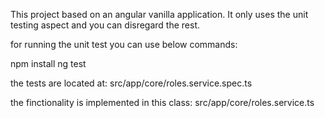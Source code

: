 This project based on an angular vanilla application. It only uses the unit testing aspect and you can disregard the rest.

for running the unit test you can use below commands:

npm install
ng test

the tests are located at: 
src/app/core/roles.service.spec.ts

the finctionality is implemented in this class:
src/app/core/roles.service.ts



